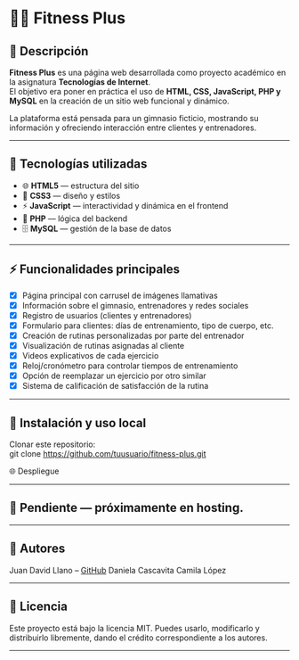 # 🏋️‍♂️ Fitness Plus  

## 📖 Descripción  
**Fitness Plus** es una página web desarrollada como proyecto académico en la asignatura **Tecnologías de Internet**.  
El objetivo era poner en práctica el uso de **HTML, CSS, JavaScript, PHP y MySQL** en la creación de un sitio web funcional y dinámico.  

La plataforma está pensada para un gimnasio ficticio, mostrando su información y ofreciendo interacción entre clientes y entrenadores.  

---

## 🚀 Tecnologías utilizadas  
- 🌐 **HTML5** — estructura del sitio  
- 🎨 **CSS3** — diseño y estilos  
- ⚡ **JavaScript** — interactividad y dinámica en el frontend  
- 🐘 **PHP** — lógica del backend  
- 🗄️ **MySQL** — gestión de la base de datos  

---

## ⚡ Funcionalidades principales  
- [x] Página principal con carrusel de imágenes llamativas  
- [x] Información sobre el gimnasio, entrenadores y redes sociales  
- [x] Registro de usuarios (clientes y entrenadores)  
- [x] Formulario para clientes: días de entrenamiento, tipo de cuerpo, etc.  
- [x] Creación de rutinas personalizadas por parte del entrenador  
- [x] Visualización de rutinas asignadas al cliente  
- [x] Videos explicativos de cada ejercicio  
- [x] Reloj/cronómetro para controlar tiempos de entrenamiento  
- [x] Opción de reemplazar un ejercicio por otro similar  
- [x] Sistema de calificación de satisfacción de la rutina  

---

## 🔧 Instalación y uso local  
 Clonar este repositorio:  
   git clone https://github.com/tuusuario/fitness-plus.git

   🌐 Despliegue

---
## 📌 Pendiente — próximamente en hosting.

---

## 👥 Autores

Juan David Llano – [GitHub](https://github.com/JuandiLlano17)
Daniela Cascavita
Camila López

---

## 📄 Licencia

Este proyecto está bajo la licencia MIT.
Puedes usarlo, modificarlo y distribuirlo libremente, dando el crédito correspondiente a los autores.

---
